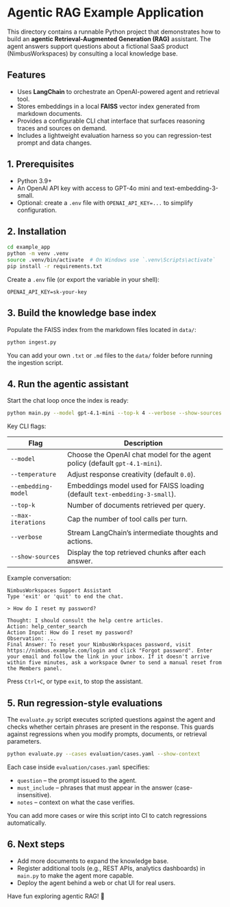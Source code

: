 # Agentic RAG Example Application

This directory contains a runnable Python project that demonstrates how to build an **agentic Retrieval-Augmented Generation (RAG)** assistant. The agent answers support questions about a fictional SaaS product (NimbusWorkspaces) by consulting a local knowledge base.

## Features

- Uses **LangChain** to orchestrate an OpenAI-powered agent and retrieval tool.
- Stores embeddings in a local **FAISS** vector index generated from markdown documents.
- Provides a configurable CLI chat interface that surfaces reasoning traces and sources on demand.
- Includes a lightweight evaluation harness so you can regression-test prompt and data changes.

## 1. Prerequisites

- Python 3.9+
- An OpenAI API key with access to GPT-4o mini and text-embedding-3-small.
- Optional: create a `.env` file with `OPENAI_API_KEY=...` to simplify configuration.

## 2. Installation

```bash
cd example_app
python -m venv .venv
source .venv/bin/activate  # On Windows use `.venv\Scripts\activate`
pip install -r requirements.txt
```

Create a `.env` file (or export the variable in your shell):

```
OPENAI_API_KEY=sk-your-key
```

## 3. Build the knowledge base index

Populate the FAISS index from the markdown files located in `data/`:

```bash
python ingest.py
```

You can add your own `.txt` or `.md` files to the `data/` folder before running the ingestion script.

## 4. Run the agentic assistant

Start the chat loop once the index is ready:

```bash
python main.py --model gpt-4.1-mini --top-k 4 --verbose --show-sources
```

Key CLI flags:

| Flag | Description |
| --- | --- |
| `--model` | Choose the OpenAI chat model for the agent policy (default `gpt-4.1-mini`). |
| `--temperature` | Adjust response creativity (default `0.0`). |
| `--embedding-model` | Embeddings model used for FAISS loading (default `text-embedding-3-small`). |
| `--top-k` | Number of documents retrieved per query. |
| `--max-iterations` | Cap the number of tool calls per turn. |
| `--verbose` | Stream LangChain’s intermediate thoughts and actions. |
| `--show-sources` | Display the top retrieved chunks after each answer. |

Example conversation:

```
NimbusWorkspaces Support Assistant
Type 'exit' or 'quit' to end the chat.

> How do I reset my password?

Thought: I should consult the help centre articles.
Action: help_center_search
Action Input: How do I reset my password?
Observation: ...
Final Answer: To reset your NimbusWorkspaces password, visit https://nimbus.example.com/login and click "Forgot password". Enter your email and follow the link in your inbox. If it doesn't arrive within five minutes, ask a workspace Owner to send a manual reset from the Members panel.
```

Press `Ctrl+C`, or type `exit`, to stop the assistant.

## 5. Run regression-style evaluations

The `evaluate.py` script executes scripted questions against the agent and checks whether certain phrases are present in the response. This guards against regressions when you modify prompts, documents, or retrieval parameters.

```bash
python evaluate.py --cases evaluation/cases.yaml --show-context
```

Each case inside `evaluation/cases.yaml` specifies:

- `question` – the prompt issued to the agent.
- `must_include` – phrases that must appear in the answer (case-insensitive).
- `notes` – context on what the case verifies.

You can add more cases or wire this script into CI to catch regressions automatically.

## 6. Next steps

- Add more documents to expand the knowledge base.
- Register additional tools (e.g., REST APIs, analytics dashboards) in `main.py` to make the agent more capable.
- Deploy the agent behind a web or chat UI for real users.

Have fun exploring agentic RAG! 🚀
